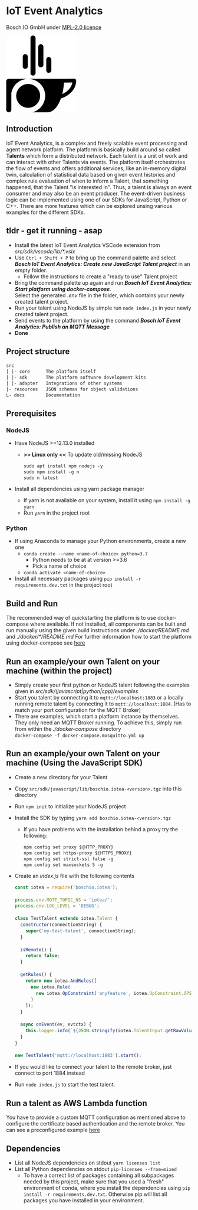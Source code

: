 <!---
  Copyright (c) 2021 Bosch.IO GmbH

  This Source Code Form is subject to the terms of the Mozilla Public
  License, v. 2.0. If a copy of the MPL was not distributed with this
  file, You can obtain one at https://mozilla.org/MPL/2.0/.

  SPDX-License-Identifier: MPL-2.0
-->

# IoT Event Analytics

Bosch.IO GmbH
under [MPL-2.0 licence](https://choosealicense.com/licenses/mpl-2.0/)

![Image of IoTea](./docs/assets/iotea.jpg)

## Introduction

IoT Event Analytics, is a complex and freely scalable event processing and agent network platform. The platform is basically build around so called __Talents__ which form a distributed network. Each talent is a unit of work and can interact with other Talents via events. The platform itself orchestrates the flow of events and offers additional services, like an in-memory digital twin, calculation of statistical data based on given event histories and complex rule evaluation of when to inform a Talent, that something happened, that the Talent "is interested in".
Thus, a talent is always an event consumer and may also be an event producer. The event-driven business logic can be implemented using one of our SDKs for JavaScript, Python or C++.
There are more features which can be explored unsing various examples for the different SDKs.

## tldr - get it running - asap

- Install the latest IoT Event Analytics VSCode extension from _src/sdk/vscode/lib/*.vsix_
- Use `Ctrl + Shift + P` to bring up the command palette and select _**Bosch IoT Event Analytics: Create new JavaScript Talent project**_ in an empty folder.
  - Follow the instructions to create a "ready to use" Talent project
- Bring the command palette up again and run _**Bosch IoT Event Analytics: Start platform using docker-compose**_.<br>Select the generated _.env_ file in the folder, which contains your newly created talent project.
- Run your talent using NodeJS by simple run `node index.js` in your newly created talent project.
- Send events to the platform by using the command _**Bosch IoT Event Analytics: Publish an MQTT Message**_
- __Done__

## Project structure

```code
src
| |- core      The platform itself
| |- sdk       The platform software development kits
| |- adapter   Integrations of other systems
|- resources   JSON schemas for object validations
L- docs        Documentation
```

## Prerequisites

### NodeJS

- Have NodeJS >=12.13.0 installed
  - __>> Linux only <<__ To update old/missing NodeJS<br>

    ```text
    sudo apt install npm nodejs -y
    sudo npm install -g n
    sudo n latest
    ```

- Install all dependencies using yarn package manager
  - If yarn is not available on your system, install it using `npm install -g yarn`
  - Run `yarn` in the project root

### Python

- If using Anaconda to manage your Python environments, create a new one
  - `conda create --name <name-of-choice> python=3.7`
    - Python needs to be at at version >=3.6
    - Pick a name of choice
  - `conda activate <name-of-choice>`
- Install all necessary packages using `pip install -r requirements.dev.txt` in the project root

## Build and Run

The recommended way of quickstarting the platform is to use docker-compose where available. If not installed, all components can be built and run manually using the given build instructions under _./docker/README.md_ and _./docker/*/README.md_
For further information how to start the platform using docker-compose see [here](./docker-compose/README.md)

## Run an example/your own Talent on your machine (within the project)

- Simply create your first python or NodeJS talent following the examples given in _src/sdk/(javascript|python|cpp)/examples_<br>
- Start you talent by connecting it to `mqtt://localhost:1883` or a locally running remote talent by connecting it to `mqtt://localhost:1884`. (Has to match your port configuration for the MQTT Broker)<br>
- There are examples, which start a platform instance by themselves. They only need an MQTT Broker running. To achieve this, simply run from within the _./docker-compose_ directory<br>
`docker-compose -f docker-compose.mosquitto.yml up`

## Run an example/your own Talent on your machine (Using the JavaScript SDK)

- Create a new directory for your Talent
- Copy `src/sdk/javascript/lib/boschio.iotea-<version>.tgz` into this directory
- Run `npm init` to initialize your NodeJS project
- Install the SDK by typing `yarn add boschio.iotea-<version>.tgz`
  - If you have problems with the installation behind a proxy try the following:

    ```text
    npm config set proxy ${HTTP_PROXY}
    npm config set https-proxy ${HTTPS_PROXY}
    npm config set strict-ssl false -g
    npm config set maxsockets 5 -g
    ```

- Create an _index.js_ file with the following contents

  ```javascript
  const iotea = require('boschio.iotea');

  process.env.MQTT_TOPIC_NS = 'iotea/';
  process.env.LOG_LEVEL = 'DEBUG';

  class TestTalent extends iotea.Talent {
    constructor(connectionString) {
      super('my-test-talent', connectionString);
    }

    isRemote() {
      return false;
    }

    getRules() {
      return new iotea.AndRules([
        new iotea.Rule(
          new iotea.OpConstraint('anyfeature', iotea.OpConstraint.OPS.ISSET, null, 'anytype', VALUE_TYPE_RAW)
        )
      ]);
    }

    async onEvent(ev, evtctx) {
      this.logger.info(`${JSON.stringify(iotea.TalentInput.getRawValue(ev))}`, evtctx);
    }
  }

  new TestTalent('mqtt://localhost:1883').start();
  ```

- If you would like to connect your talent to the remote broker, just connect to port 1884 instead
- Run `node index.js` to start the test talent.

## Run a talent as AWS Lambda function

You have to provide a custom MQTT configuration as mentioned above to configure the certificate based authentication and the remote broker. You can see a preconfigured example [here](./src/sdk/javascript/examples/console/cloud/config/mosquitto/config.json)

## Dependencies

- List all NodeJS dependencies on stdout `yarn licenses list`
- List all Python dependencies on stdout `pip-licenses --from=mixed`
  - To have a correct list of packages containing all subpackages needed by this project, make sure that you used a "fresh" environment of conda, where you install the dependencies using `pip install -r requirements.dev.txt`. Otherwise pip will list all packages you have installed in your environment.
